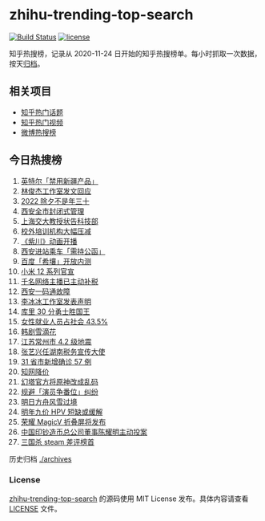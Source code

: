 # zhihu-trending-top-search

[![Build Status](https://github.com/justjavac/zhihu-trending-top-search/workflows/ci/badge.svg?branch=main)](https://github.com/justjavac/zhihu-trending-top-search/actions)
[![license](https://img.shields.io/github/license/justjavac/zhihu-trending-top-search)](https://github.com/justjavac/zhihu-trending-top-search/blob/main/LICENSE)

知乎热搜榜，记录从 2020-11-24 日开始的知乎热搜榜单。每小时抓取一次数据，按天[归档](./archives)。

## 相关项目

- [知乎热门话题](https://github.com/justjavac/zhihu-trending-hot-questions)
- [知乎热门视频](https://github.com/justjavac/zhihu-trending-hot-video)
- [微博热搜榜](https://github.com/justjavac/weibo-trending-hot-search)

## 今日热搜榜

<!-- BEGIN -->
<!-- 最后更新时间 Thu Dec 23 2021 10:28:53 GMT+0800 (China Standard Time) -->

1. [英特尔「禁用新疆产品」](https://www.zhihu.com/search?q=英特尔)
1. [林俊杰工作室发文回应](https://www.zhihu.com/search?q=林俊杰)
1. [2022 除夕不是年三十](https://www.zhihu.com/search?q=2022年三十)
1. [西安全市封闭式管理](https://www.zhihu.com/search?q=西安封闭式管理)
1. [上海交大教授状告科技部](https://www.zhihu.com/search?q=上海交大教授)
1. [校外培训机构大幅压减](https://www.zhihu.com/search?q=校外培训机构)
1. [《紫川》动画开播](https://www.zhihu.com/search?q=紫川)
1. [西安进站乘车「需持公函」](https://www.zhihu.com/search?q=西安火车站)
1. [百度「希壤」开放内测](https://www.zhihu.com/search?q=希壤)
1. [小米 12 系列官宣](https://www.zhihu.com/search?q=小米12)
1. [千名网络主播已主动补税](https://www.zhihu.com/search?q=主播补税)
1. [西安一码通故障](https://www.zhihu.com/search?q=西安一码通)
1. [李冰冰工作室发表声明](https://www.zhihu.com/search?q=李冰冰)
1. [库里 30 分勇士胜国王](https://www.zhihu.com/search?q=勇士)
1. [女性就业人员占社会 43.5%](https://www.zhihu.com/search?q=女性就业比重)
1. [韩剧雪滴花](https://www.zhihu.com/search?q=雪滴花)
1. [江苏常州市 4.2 级地震](https://www.zhihu.com/search?q=江苏地震)
1. [张艺兴任湖南税务宣传大使](https://www.zhihu.com/search?q=张艺兴)
1. [31 省市新增确诊 57 例](https://www.zhihu.com/search?q=国内疫情)
1. [知网降价](https://www.zhihu.com/search?q=知网)
1. [幻塔官方将原神改成乱码](https://www.zhihu.com/search?q=原神)
1. [规避「演员争番位」纠纷](https://www.zhihu.com/search?q=演员争番位)
1. [明日方舟风雪过境](https://www.zhihu.com/search?q=明日方舟)
1. [明年九价 HPV 短缺或缓解](https://www.zhihu.com/search?q=九价)
1. [荣耀 MagicV 折叠屏将发布](https://www.zhihu.com/search?q=荣耀折叠屏)
1. [中国印钞造币总公司董事陈耀明主动投案](https://www.zhihu.com/search?q=陈耀明)
1. [三国杀 steam 差评榜首](https://www.zhihu.com/search?q=三国杀)

<!-- END -->

历史归档 [./archives](./archives)

### License

[zhihu-trending-top-search](https://github.com/justjavac/zhihu-trending-top-search)
的源码使用 MIT License 发布。具体内容请查看 [LICENSE](./LICENSE) 文件。
